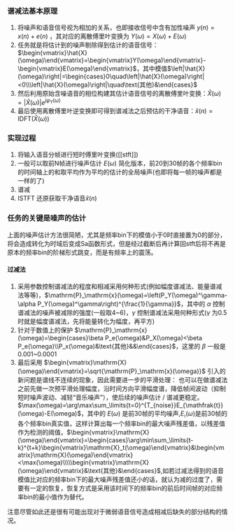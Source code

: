 ### 谱减法基本原理
1. 将噪声和语音信号视为相加的关系，也即接收信号中含有加性噪声 $\begin{equation}y(n)=x(n)+e(n)\end{equation}$ ，其对应的离散傅里叶变换为 $Y(\omega)=X(\omega)+E(\omega)$
2. 任务就是将估计到的噪声剔除得到估计的语音信号：$\begin{vmatrix}\hat{X}(\omega)\end{vmatrix}=\begin{vmatrix}Y(\omega)\end{vmatrix}-\begin{vmatrix}E(\omega)\end{vmatrix}$，其中模值$\left|\hat{X}(\omega)\right|=\begin{cases}0\quad\left|\hat{X}(\omega)\right|<0\\\left|\hat{X}(\omega)\right|\quad\text{其他}&\end{cases}$
3. 然后利用原始含噪语音的相位构建其估计语音信号的离散傅里叶变换：$\hat{X}(\omega)=\left|\hat{X}(\omega)\right|e^{j\varphi_Y(\omega)}$
4. 最后使用离散傅里叶逆变换即可得到谱减法之后预估的干净语音：$\hat{x}(n)=\mathrm{IDFT}(\hat{X}(\omega))$


### 实现过程
1. 将输入语音分帧进行短时傅里叶变换([[stft]])
2. 一般可以取前N帧进行噪声估计 $E(\omega)$  简化版本，前20到30帧的各个频率bin的时间轴上的和取平均作为平均的估计的全局噪声(也即将每一帧的噪声都是一样的了)
3. 谱减
4. ISTFT 还原获取干净语音$\hat{x}(n)$

### 任务的关键是噪声的估计
上面的噪声估计方法很简陋，尤其是频率bin下的模值小于0时直接置为0的部分，将会造成转化为时域后变成Sa函数形式，但是经过截断后再计算回stft后将不再是原本的频率bin的阶梯形式跳变，而是有频率上的震荡。
#### 过减法
1. 采用参数控制谱减法的程度和相减采用何种形式(例如幅度谱减法、能量谱减法等等)，$\mathrm{P}_\mathrm{x}(\omega)=\left(P_Y(\omega)^\gamma-\alpha P_Y(\omega)^\gamma\right)^{\frac{1}{\gamma}}$，其中的 $\alpha$ 控制谱减法的噪声被减除的强度(一般取4~6)，$\gamma$ 控制谱减法采用何种形式($\gamma$ 为0.5时就是幅度谱减法，先将能量转化为幅度，再平方)
2. 针对于数值上的保护 $\mathrm{P}_\mathrm{x}(\omega)=\begin{cases}\beta P_e(\omega)&P_X(\omega)<\beta P_e(\omega)\\P_x(\omega)&\text{其他}&&\end{cases}$，这里的 $\beta$ 一般是0.001~0.0001
3. 最后采用 $\begin{vmatrix}\mathrm{X}(\omega)\end{vmatrix}=\sqrt{\mathrm{P}_\mathrm{x}(\omega)}$
引入的新问题是谱线不连续的现象，因此需要进一步的平滑处理：
也可以在做谱减法之前先做一次预平滑处理幅度，沿时间方向平滑幅度谱，降低帧间波动（抑制短时噪声波动、减轻“音乐噪声”），使后续的噪声估计 / 谱减更稳定。
$\max(\omega)=\arg\max\sum_\limits{t=0}^{T_{noise}}E_{\mathfrak{t}}(\omega)-E(\omega)$，其中的 $E(\omega)$ 是前30帧的平均噪声,$E_{\mathfrak{t}}(\omega)$是前30帧的各个频率bin真实值，这样计算出每一个频率bin的最大噪声残差值，以残差值作为检测的阈值，$\begin{vmatrix}\mathrm{X}(\omega)\end{vmatrix}=\begin{cases}\arg\min\sum_\limits{t-k}^{t+k}\begin{vmatrix}\mathrm{X}_t(\omega)\end{vmatrix}&\begin{vmatrix}\mathrm{X}(\omega)\end{vmatrix}<\max(\omega)\\\\\begin{vmatrix}\mathrm{X}(\omega)\end{vmatrix}&\text{其他}&\end{cases}$,如若过减法得到的语音模值比对应的频率bin下的最大噪声残差值还小的话，就认为减的过度了，需要有一定的恢复，恢复方式是采用该时间下的频率bin的前后时间帧的对应频率bin的最小值作为替代。

注意尽管如此还是很有可能出现对于微弱语音信号造成相减后缺失的部分结构的情况。
